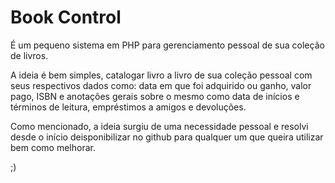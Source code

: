 Book Control
============

É um pequeno sistema em PHP para gerenciamento pessoal de sua coleção de livros.


A ideia é bem simples, catalogar livro a livro de sua coleção pessoal com seus 
respectivos dados como: data em que foi adquirido ou ganho, valor pago, ISBN
e anotações gerais sobre o mesmo como data de inícios e términos de leitura,
empréstimos a amigos e devoluções.



Como mencionado, a ideia surgiu de uma necessidade pessoal e resolvi desde
o início deisponibilizar no github para qualquer um que queira utilizar bem 
como melhorar.


;)
